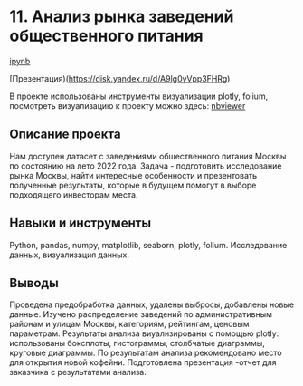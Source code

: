 # 11. Анализ рынка заведений общественного питания

[ipynb](https://github.com/Natalyas23/Portfolio/blob/main/11.%20Анализ%20рынка%20заведений%20общественного%20питания/11.%20Анализ%20рынка%20заведений%20общественного%20питания.ipynb)

[Презентация)(https://disk.yandex.ru/d/A9lg0yVpp3FHRg)

В проекте использованы инструменты визуализации plotly, folium, посмотреть визуализацию к проекту можно здесь: [nbviewer](https://nbviewer.org/github/Natalyas23/Portfolio/blob/main/11.%20Анализ%20рынка%20заведений%20общественного%20питания/11.%20Анализ%20рынка%20заведений%20общественного%20питания.ipynb)

## Описание проекта

Нам доступен датасет с заведениями общественного питания Москвы по состоянию на лето 2022 года. Задача - подготовить исследование рынка Москвы, найти интересные особенности и презентовать полученные результаты, которые в будущем помогут в выборе подходящего инвесторам места.

## Навыки и инструменты

Python, pandas, numpy, matplotlib, seaborn, plotly, folium.  Исследование данных, визуализация данных.

## Выводы

Проведена предобработка данных, удалены выбросы, добавлены новые данные. Изучено распределение заведений по административным районам и улицам Москвы, категориям, рейтингам, ценовым параметрам.  Результаты анализа виуализированы с помощью plotly: использованы боксплоты,  гистограммы, столбчатые диаграммы, круговые диаграммы. По результатам анализа рекомендовано место для открытия новой кофейни. Подготовлена презентация -отчет для заказчика с результатами анализа. 
